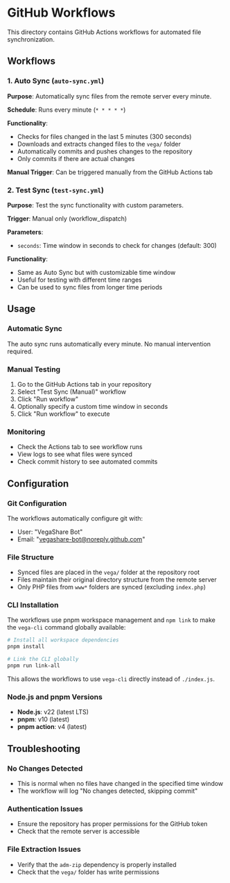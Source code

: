 # GitHub Workflows

This directory contains GitHub Actions workflows for automated file synchronization.

## Workflows

### 1. Auto Sync (`auto-sync.yml`)

**Purpose**: Automatically sync files from the remote server every minute.

**Schedule**: Runs every minute (`* * * * *`)

**Functionality**:
- Checks for files changed in the last 5 minutes (300 seconds)
- Downloads and extracts changed files to the `vega/` folder
- Automatically commits and pushes changes to the repository
- Only commits if there are actual changes

**Manual Trigger**: Can be triggered manually from the GitHub Actions tab

### 2. Test Sync (`test-sync.yml`)

**Purpose**: Test the sync functionality with custom parameters.

**Trigger**: Manual only (workflow_dispatch)

**Parameters**:
- `seconds`: Time window in seconds to check for changes (default: 300)

**Functionality**:
- Same as Auto Sync but with customizable time window
- Useful for testing with different time ranges
- Can be used to sync files from longer time periods

## Usage

### Automatic Sync
The auto sync runs automatically every minute. No manual intervention required.

### Manual Testing
1. Go to the GitHub Actions tab in your repository
2. Select "Test Sync (Manual)" workflow
3. Click "Run workflow"
4. Optionally specify a custom time window in seconds
5. Click "Run workflow" to execute

### Monitoring
- Check the Actions tab to see workflow runs
- View logs to see what files were synced
- Check commit history to see automated commits

## Configuration

### Git Configuration
The workflows automatically configure git with:
- User: "VegaShare Bot"
- Email: "vegashare-bot@noreply.github.com"

### File Structure
- Synced files are placed in the `vega/` folder at the repository root
- Files maintain their original directory structure from the remote server
- Only PHP files from `www*` folders are synced (excluding `index.php`)

### CLI Installation
The workflows use pnpm workspace management and `npm link` to make the `vega-cli` command globally available:
```bash
# Install all workspace dependencies
pnpm install

# Link the CLI globally
pnpm run link-all
```
This allows the workflows to use `vega-cli` directly instead of `./index.js`.

### Node.js and pnpm Versions
- **Node.js**: v22 (latest LTS)
- **pnpm**: v10 (latest)
- **pnpm action**: v4 (latest)

## Troubleshooting

### No Changes Detected
- This is normal when no files have changed in the specified time window
- The workflow will log "No changes detected, skipping commit"

### Authentication Issues
- Ensure the repository has proper permissions for the GitHub token
- Check that the remote server is accessible

### File Extraction Issues
- Verify that the `adm-zip` dependency is properly installed
- Check that the `vega/` folder has write permissions
